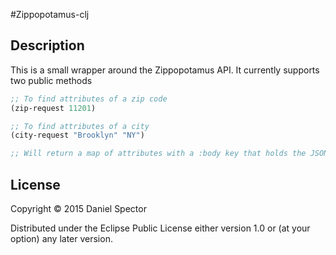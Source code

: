 #Zippopotamus-clj

## Description

This is a small wrapper around the Zippopotamus API. It currently supports two public methods

```clojure
;; To find attributes of a zip code
(zip-request 11201)

;; To find attributes of a city
(city-request "Brooklyn" "NY")

;; Will return a map of attributes with a :body key that holds the JSON response in a Clojure data structure
```

## License

Copyright © 2015 Daniel Spector

Distributed under the Eclipse Public License either version 1.0 or (at
your option) any later version.
